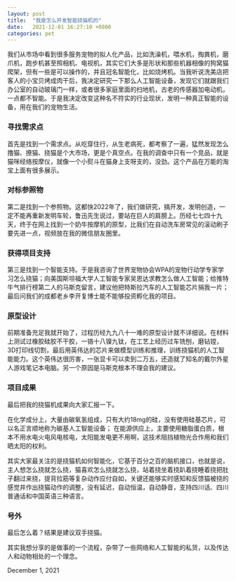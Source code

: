 ```yaml
---
layout: post
title:  "我是怎么开发智能挠猫机的"
date:   2021-12-01 16:27:10 +0800
categories: pet
---
```

我们从市场中看到很多服务宠物的拟人化产品，比如洗澡机，喂水机，掏粪机，磨爪机，跑步机甚至照相机、电视机，其实它们大多是形状和那些机器相像的狗窝猫爬架，但有一些是可以操作的，并且冠名智能化，比如烧烤机。当我听说洗美店把客人的小宝贝烤成肉干后，我决定研究一下那么人工智能设备，发现它们就跟我们办公室的自动玻璃门一样，或者很多家庭里面的扫地机，古老的传感器加电动机，一点都不智能。于是我决定改变这种名不符实的行业现状，发明一种真正智能的设备，用在我们的宠物生活。

### 寻找需求点

首先是找到一个需求点。从吃穿住行，从生老病死，都考察了一遍，猛然发现怎么撸猫、撩猫、挠猫是个大市场，更是个真空点。在我的调查中只有一个竞品，就是猫咪经络按摩仪，就像一个小熨斗在猫身上支呀支的，没劲。这个产品在万能的淘宝上面有很多展示。

### 对标参照物

第二是找到一个参照物。这都快2022年了，我们做研究，搞开发，发明创造，一定不能再重新发明车轮，鲁迅先生说过，要站在巨人的肩膀上。历经七七四十九天，终于在网上找到一个奶牛按摩机的原型，比我们在自动洗车房常见的滚动刷子要先进一点，视频放在我的微信朋友圈里。

### 获得项目支持

第三是找到一个智能支持。于是我咨询了世界宠物协会WPA的宠物行动学专家学习怎么挠猫；向美国斯坦福大学人工智能专家吴恩达求教怎么做人工智能；给推特牛气排行榜第二人的马斯克留言，建议他把特斯拉汽车的人工智能芯片捐我一片；最后问我们的成都老乡李开复博士能不能够投资孵化我的项目。

### 原型设计

前期准备充足我就开始了，过程历经九九八十一难的原型设计就不详细说。在材料上测试过橡胶硅胶不干胶，一铬十八镍九钛，在工艺上经历过车铣刨，磨钻镗，3D打印线切割，最后用英伟达的芯片来做模型训练和推理，训练挠猫机的人工智能能力。这个英伟达很厉害，一张显卡可以卖到二万五，还造就了知名的戴尔外星人游戏笔记本电脑。另一个原因是马斯克根本不理会我的建议。

### 项目成果

最后把我的挠猫机成果向大家汇报一下。

在化学成分上，大量由碳氧氢组成，只有大约18mg的硅，没有使用硅基芯片，可以名正言顺地称为碳基人工智能设备； 在能源供应上，主要使用糖脂蛋白质，根本不用水电火电风电核电，太阳能发电更不用啊，这技术阻挡植物光合作用和我们晒太阳的权利。

其实大家最关注的是挠猫机如何智能化，它基于百分之百的脑机接口，也就是说，主人想怎么挠就怎么挠，猫喜欢怎么挠就怎么挠，站着挠坐着挠趴着挠睡着挠把肚子翻过来挠，提背拉筋等复杂动作应付自如，关键还能够实时感知和反馈猫被挠的感觉并作出挠猫动作的调整，没有延迟，自动恒温，自动静音，支持四川话、四川普通话和中国英语三种语言。

### 号外

最后怎么着？结果是建议双手挠猫。

其实我想分享的是做事的一个流程，杂带了一些网络和人工智能的私货，以及传达人和动物相处的一个理念。

December 1, 2021